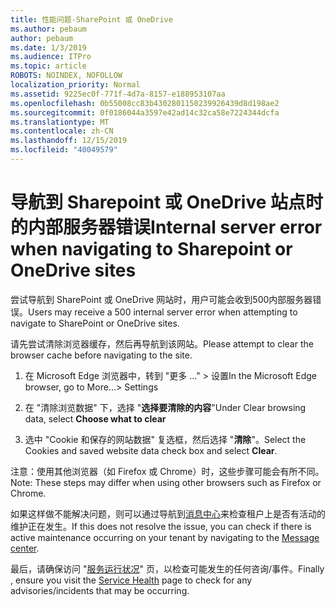 ```yaml
---
title: 性能问题-SharePoint 或 OneDrive
ms.author: pebaum
author: pebaum
ms.date: 1/3/2019
ms.audience: ITPro
ms.topic: article
ROBOTS: NOINDEX, NOFOLLOW
localization_priority: Normal
ms.assetid: 9225ec0f-771f-4d7a-8157-e188953107aa
ms.openlocfilehash: 0b55008cc83b4302801150239926439d8d198ae2
ms.sourcegitcommit: 0f0186044a3597e42ad14c32ca58e7224344dcfa
ms.translationtype: MT
ms.contentlocale: zh-CN
ms.lasthandoff: 12/15/2019
ms.locfileid: "40049579"
---
```

# <a name="internal-server-error-when-navigating-to-sharepoint-or-onedrive-sites"></a><span data-ttu-id="78213-102">导航到 Sharepoint 或 OneDrive 站点时的内部服务器错误</span><span class="sxs-lookup"><span data-stu-id="78213-102">Internal server error when navigating to Sharepoint or OneDrive sites</span></span>

<span data-ttu-id="78213-103">尝试导航到 SharePoint 或 OneDrive 网站时，用户可能会收到500内部服务器错误。</span><span class="sxs-lookup"><span data-stu-id="78213-103">Users may receive a 500 internal server error when attempting to navigate to SharePoint or OneDrive sites.</span></span> 

<span data-ttu-id="78213-104">请先尝试清除浏览器缓存，然后再导航到该网站。</span><span class="sxs-lookup"><span data-stu-id="78213-104">Please attempt to clear the browser cache before navigating to the site.</span></span>


1. <span data-ttu-id="78213-105">在 Microsoft Edge 浏览器中，转到 "更多 ..." > 设置</span><span class="sxs-lookup"><span data-stu-id="78213-105">In the Microsoft Edge browser, go to More...> Settings</span></span>

2. <span data-ttu-id="78213-106">在 "清除浏览数据" 下，选择 "**选择要清除的内容**"</span><span class="sxs-lookup"><span data-stu-id="78213-106">Under Clear browsing data, select **Choose what to clear**</span></span>

3. <span data-ttu-id="78213-107">选中 "Cookie 和保存的网站数据" 复选框，然后选择 "**清除**"。</span><span class="sxs-lookup"><span data-stu-id="78213-107">Select the Cookies and saved website data check box and select **Clear**.</span></span>

<span data-ttu-id="78213-108">注意：使用其他浏览器（如 Firefox 或 Chrome）时，这些步骤可能会有所不同。</span><span class="sxs-lookup"><span data-stu-id="78213-108">Note: These steps may differ when using other browsers such as Firefox or Chrome.</span></span>

<span data-ttu-id="78213-109">如果这样做不能解决问题，则可以通过导航到[消息中心](https://portal.office.com/adminportal/home#/MessageCenter)来检查租户上是否有活动的维护正在发生。</span><span class="sxs-lookup"><span data-stu-id="78213-109">If this does not resolve the issue, you can check if there is active maintenance occurring on your tenant by navigating to the [Message center](https://portal.office.com/adminportal/home#/MessageCenter).</span></span>

<span data-ttu-id="78213-110">最后，请确保访问 "[服务运行状况](https://portal.office.com/adminportal/home#/servicehealth)" 页，以检查可能发生的任何咨询/事件。</span><span class="sxs-lookup"><span data-stu-id="78213-110">Finally , ensure you visit the [Service Health](https://portal.office.com/adminportal/home#/servicehealth) page to check for any advisories/incidents that may be occurring.</span></span>

